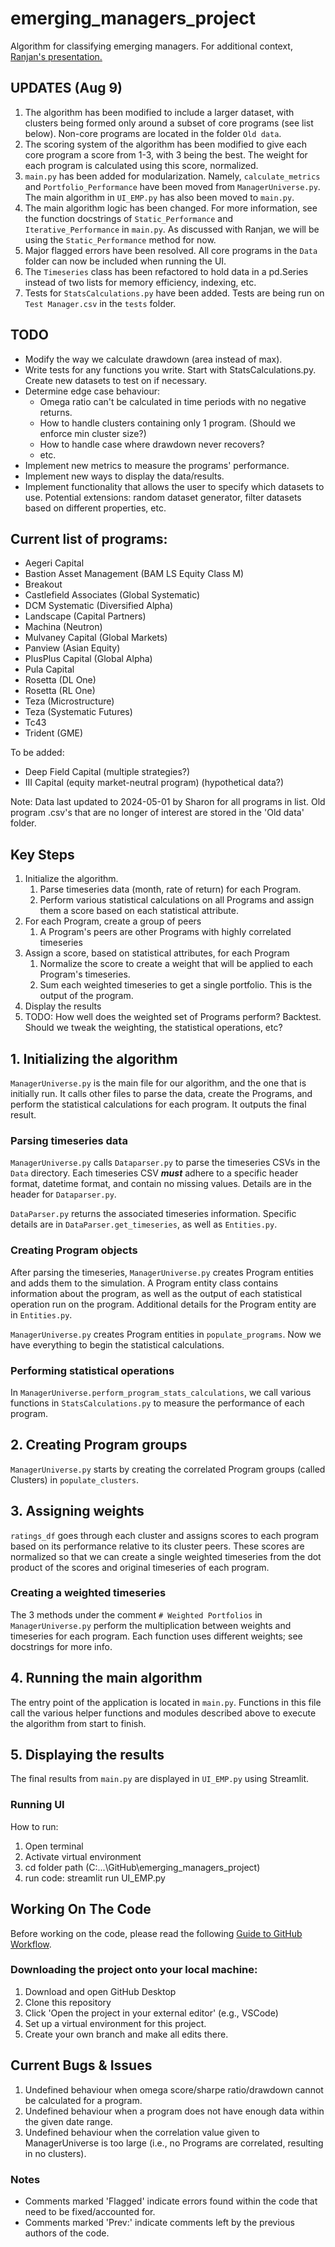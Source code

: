 # emerging_managers_project

Algorithm for classifying emerging managers. For additional context, [Ranjan's presentation.](https://drive.google.com/file/d/1wgCMWrMdHSyIR8qijBLeFdekC_snpbPq/view?usp=sharing)

## UPDATES (Aug 9)
1. The algorithm has been modified to include a larger dataset, with clusters being formed only around a subset of core programs (see list below). Non-core programs are located in the folder `Old data`.
2. The scoring system of the algorithm has been modified to give each core program a score from 1-3, with 3 being the best. The weight for each program is calculated using this score, normalized.
3. `main.py` has been added for modularization. Namely, `calculate_metrics` and `Portfolio_Performance` have been moved from `ManagerUniverse.py`. The main algorithm in `UI_EMP.py` has also been moved to `main.py`. 
4. The main algorithm logic has been changed. For more information, see the function docstrings of `Static_Performance` and `Iterative_Performance` in `main.py`. As discussed with Ranjan, we will be using the `Static_Performance` method for now. 
5. Major flagged errors have been resolved. All core programs in the `Data` folder can now be included when running the UI.
6. The `Timeseries` class has been refactored to hold data in a pd.Series instead of two lists for memory efficiency, indexing, etc.
7. Tests for `StatsCalculations.py` have been added. Tests are being run on `Test Manager.csv` in the `tests` folder. 

## TODO
- Modify the way we calculate drawdown (area instead of max). 
- Write tests for any functions you write. Start with StatsCalculations.py. Create new datasets to test on if necessary.
- Determine edge case behaviour:
    - Omega ratio can't be calculated in time periods with no negative returns.
    - How to handle clusters containing only 1 program. (Should we enforce min cluster size?)
    - How to handle case where drawdown never recovers?
    - etc.
- Implement new metrics to measure the programs' performance.
- Implement new ways to display the data/results.
- Implement functionality that allows the user to specify which datasets to use. Potential extensions: random dataset generator, filter datasets based on different properties, etc.

## Current list of programs:
- Aegeri Capital
- Bastion Asset Management (BAM LS Equity Class M)
- Breakout
- Castlefield Associates (Global Systematic)
- DCM Systematic (Diversified Alpha)
- Landscape (Capital Partners)
- Machina (Neutron)
- Mulvaney Capital (Global Markets)
- Panview (Asian Equity)
- PlusPlus Capital (Global Alpha)
- Pula Capital
- Rosetta (DL One)
- Rosetta (RL One)
- Teza (Microstructure)
- Teza (Systematic Futures)
- Tc43
- Trident (GME)

To be added:
- Deep Field Capital (multiple strategies?)
- III Capital (equity market-neutral program) (hypothetical data?)

Note: Data last updated to 2024-05-01 by Sharon for all programs in list. Old program .csv's that are no longer of interest are stored in the 'Old data' folder.

## Key Steps
1. Initialize the algorithm.
    1. Parse timeseries data (month, rate of return) for each Program.
    2. Perform various statistical calculations on all Programs and assign them a score based on each statistical attribute.
2. For each Program, create a group of peers
    1. A Program's peers are other Programs with highly correlated timeseries
3. Assign a score, based on statistical attributes, for each Program 
    1. Normalize the score to create a weight that will be applied to each Program's timeseries.
    2. Sum each weighted timeseries to get a single portfolio. This is the output of the program.
4. Display the results
5. TODO: How well does the weighted set of Programs perform? Backtest. Should we tweak the weighting, the statistical operations, etc? 

## 1. Initializing the algorithm
`ManagerUniverse.py` is the main file for our algorithm, and the one that is initially run. It calls other files to parse the data, create the Programs, and perform the statistical calculations for each program. It outputs the final result.

### Parsing timeseries data
`ManagerUniverse.py` calls `Dataparser.py` to parse the timeseries CSVs in the `Data` directory. Each timeseries CSV **_must_** adhere to a specific header format, datetime format, and contain no missing values. Details are in the header for `Dataparser.py`.

`DataParser.py` returns the associated timeseries information. Specific details are in `DataParser.get_timeseries`, as well as `Entities.py`.

### Creating Program objects
After parsing the timeseries, `ManagerUniverse.py` creates Program entities and adds them to the simulation. A Program entity class contains information about the program, as well as the output of each statistical operation run on the program. Additional details for the Program entity are in `Entities.py`. 

`ManagerUniverse.py` creates Program entities in `populate_programs`. Now we have everything to begin the statistical calculations.

### Performing statistical operations
In `ManagerUniverse.perform_program_stats_calculations`, we call various functions in `StatsCalculations.py` to measure the performance of each program. 

## 2. Creating Program groups
`ManagerUniverse.py` starts by creating the correlated Program groups (called Clusters) in `populate_clusters`.

## 3. Assigning weights
`ratings_df` goes through each cluster and assigns scores to each program based on its performance relative to its cluster peers. These scores are normalized so that we can create a single weighted timeseries from the dot product of the scores and original timeseries of each program.

### Creating a weighted timeseries
The 3 methods under the comment `# Weighted Portfolios` in `ManagerUniverse.py` perform the multiplication between weights and timeseries for each program. Each function uses different weights; see docstrings for more info. 

## 4. Running the main algorithm
The entry point of the application is located in `main.py`. Functions in this file call the various helper functions and modules described above to execute the algorithm from start to finish. 

## 5. Displaying the results
The final results from `main.py` are displayed in `UI_EMP.py` using Streamlit. 

### Running UI
How to run:
1. Open terminal
2. Activate virtual environment
3. cd folder path (C:...\GitHub\emerging_managers_project)
4. run code: streamlit run UI_EMP.py

## Working On The Code
Before working on the code, please read the following [Guide to GitHub Workflow](https://docs.google.com/presentation/d/1ukgFfcJL5dy5sz1kGzME225qfhD_h5SC/edit?usp=sharing&ouid=100889947998135845452&rtpof=true&sd=true).

### Downloading the project onto your local machine:
1. Download and open GitHub Desktop 
2. Clone this repository 
3. Click 'Open the project in your external editor' (e.g., VSCode)
4. Set up a virtual environment for this project. 
5. Create your own branch and make all edits there. 

## Current Bugs & Issues
1. Undefined behaviour when omega score/sharpe ratio/drawdown cannot be calculated for a program.
2. Undefined behaviour when a program does not have enough data within the given date range.
3. Undefined behaviour when the correlation value given to ManagerUniverse is too large (i.e., no Programs are correlated, resulting in no clusters).

### Notes
- Comments marked 'Flagged' indicate errors found within the code that need to be fixed/accounted for.
- Comments marked 'Prev:' indicate comments left by the previous authors of the code.